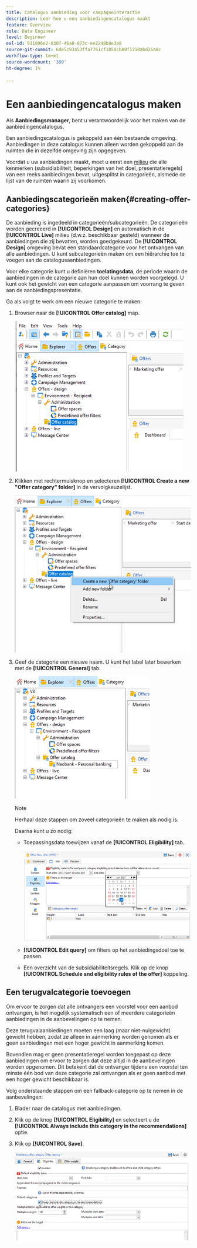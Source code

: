 ```yaml
---
title: Catalogus aanbieding voor campagneinteractie
description: Leer hoe u een aanbiedingencatalogus maakt
feature: Overview
role: Data Engineer
level: Beginner
exl-id: 911096e2-0307-46a8-873c-ee2248b8e3e8
source-git-commit: 6de5c93453ffa7761cf185dcbb9f1210abd26a0c
workflow-type: tm+mt
source-wordcount: '380'
ht-degree: 1%

---
```


# Een aanbiedingencatalogus maken

Als **Aanbiedingsmanager**, bent u verantwoordelijk voor het maken van de aanbiedingencatalogus.

Een aanbiedingscatalogus is gekoppeld aan één bestaande omgeving. Aanbiedingen in deze catalogus kunnen alleen worden gekoppeld aan de ruimten die in dezelfde omgeving zijn opgegeven.

Voordat u uw aanbiedingen maakt, moet u eerst een [milieu](interaction-env.md) die alle kenmerken (subsidiabiliteit, beperkingen van het doel, presentatieregels) van een reeks aanbiedingen bevat, uitgesplitst in categorieën, alsmede de lijst van de ruimten waarin zij voorkomen.

## Aanbiedingscategorieën maken{#creating-offer-categories}

De aanbieding is ingedeeld in categorieën/subcategorieën. De categorieën worden gecreeerd in **[!UICONTROL Design]** en automatisch in de **[!UICONTROL Live]** milieu (d.w.z. beschikbaar gesteld) wanneer de aanbiedingen die zij bevatten, worden goedgekeurd. De **[!UICONTROL Design]** omgeving bevat een standaardcategorie voor het ontvangen van alle aanbiedingen. U kunt subcategorieën maken om een hiërarchie toe te voegen aan de catalogusaanbiedingen.

Voor elke categorie kunt u definiëren **toelatingsdata**, de periode waarin de aanbiedingen in de categorie aan hun doel kunnen worden voorgelegd. U kunt ook het gewicht van een categorie aanpassen om voorrang te geven aan de aanbiedingspresentatie.

Ga als volgt te werk om een nieuwe categorie te maken:

1. Browser naar de **[!UICONTROL Offer catalog]** map.

   ![](assets/offer_cat_create_001.png)

1. Klikken met rechtermuisknop en selecteren **[!UICONTROL Create a new "Offer category" folder]** in de vervolgkeuzelijst.

   ![](assets/offer_cat_create_002.png)

1. Geef de categorie een nieuwe naam. U kunt het label later bewerken met de **[!UICONTROL General]** tab.

   ![](assets/offer_cat_create_003.png)

   >[!NOTE]
   >
   >Herhaal deze stappen om zoveel categorieën te maken als nodig is.

   Daarna kunt u zo nodig:

   * Toepassingsdata toewijzen vanaf de **[!UICONTROL Eligibility]** tab.

      ![](assets/offer_cat_create_004.png)

   * **[!UICONTROL Edit query]** om filters op het aanbiedingsdoel toe te passen.

   * Een overzicht van de subsidiabiliteitsregels. Klik op de knop **[!UICONTROL Schedule and eligibility rules of the offer]** koppeling.

## Een terugvalcategorie toevoegen

Om ervoor te zorgen dat alle ontvangers een voorstel voor een aanbod ontvangen, is het mogelijk systematisch een of meerdere categorieën aanbiedingen in de aanbevelingen op te nemen.

Deze terugvalaanbiedingen moeten een laag (maar niet-nulgewicht) gewicht hebben, zodat ze alleen in aanmerking worden genomen als er geen aanbiedingen met een hoger gewicht in aanmerking komen.

Bovendien mag er geen presentatieregel worden toegepast op deze aanbiedingen om ervoor te zorgen dat deze altijd in de aanbevelingen worden opgenomen. Dit betekent dat de ontvanger tijdens een voorstel ten minste één bod van deze categorie zal ontvangen als er geen aanbod met een hoger gewicht beschikbaar is.

Volg onderstaande stappen om een fallback-categorie op te nemen in de aanbevelingen:

1. Blader naar de catalogus met aanbiedingen.
1. Klik op de knop **[!UICONTROL Eligibility]** en selecteert u de **[!UICONTROL Always include this category in the recommendations]** optie.
1. Klik op **[!UICONTROL Save]**.

   ![](assets/offer_cat_default_001.png)

